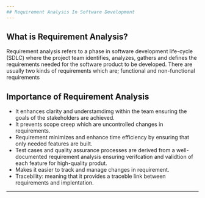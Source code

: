 ```yaml
---
## Requirement Analysis In Software Development
---
```

## What is Requirement Analysis?
Requirement analysis refers to a phase in software development life-cycle (SDLC) where the project team identifies, analyzes, gathers and defines the requirements needed for the software product to be developed. There are usually two kinds of requirements which are; functional and non-functional requirements 

## Importance of Requirement Analysis
- It enhances clarity and understamdimg within the team ensuring the goals of the stakeholders are achieved.
- It prevents scope creep which are uncontrolled changes in requirements.
- Requirement minimizes and enhance time efficiency by ensuring  that only needed features are built.
- Test cases and quality assurance processes are derived from a well-documented requirement analysis ensuring verifcation and validtion of each feature for high-quality produt.
- Makes it easier to track and manage changes in requirement.
- Tracebility: meaning that  it provides a traceble link between requirements and implentation.
---
